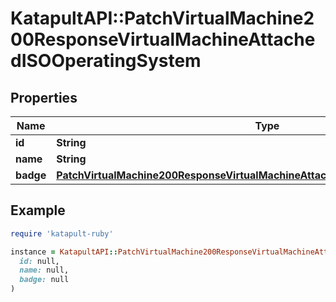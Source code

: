 # KatapultAPI::PatchVirtualMachine200ResponseVirtualMachineAttachedISOOperatingSystem

## Properties

| Name | Type | Description | Notes |
| ---- | ---- | ----------- | ----- |
| **id** | **String** |  | [optional] |
| **name** | **String** |  | [optional] |
| **badge** | [**PatchVirtualMachine200ResponseVirtualMachineAttachedISOOperatingSystemBadge**](PatchVirtualMachine200ResponseVirtualMachineAttachedISOOperatingSystemBadge.md) |  | [optional] |

## Example

```ruby
require 'katapult-ruby'

instance = KatapultAPI::PatchVirtualMachine200ResponseVirtualMachineAttachedISOOperatingSystem.new(
  id: null,
  name: null,
  badge: null
)
```

